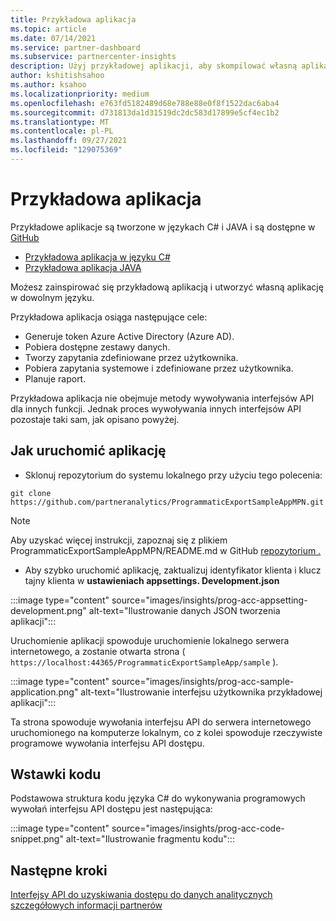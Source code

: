```yaml
---
title: Przykładowa aplikacja
ms.topic: article
ms.date: 07/14/2021
ms.service: partner-dashboard
ms.subservice: partnercenter-insights
description: Użyj przykładowej aplikacji, aby skompilować własną aplikację w celu programowego uzyskiwania dostępu do danych szczegółowych informacji partnerów.
author: kshitishsahoo
ms.author: ksahoo
ms.localizationpriority: medium
ms.openlocfilehash: e763fd5182489d68e788e88e0f8f1522dac6aba4
ms.sourcegitcommit: d731813da1d31519dc2dc583d17899e5cf4ec1b2
ms.translationtype: MT
ms.contentlocale: pl-PL
ms.lasthandoff: 09/27/2021
ms.locfileid: "129075369"
---
```

# <a name="sample-application"></a>Przykładowa aplikacja

Przykładowe aplikacje są tworzone w językach C# i JAVA i są dostępne w [GitHub](https://github.com/partneranalytics)

- [Przykładowa aplikacja w języku C#](https://github.com/partneranalytics/ProgrammaticExportSampleAppMPN)
- [Przykładowa aplikacja JAVA](https://github.com/partneranalytics/ProgrammaticExportSampleAppMPN_Java)

Możesz zainspirować się przykładową aplikacją i utworzyć własną aplikację w dowolnym języku.

Przykładowa aplikacja osiąga następujące cele:

- Generuje token Azure Active Directory (Azure AD).
- Pobiera dostępne zestawy danych.
- Tworzy zapytania zdefiniowane przez użytkownika.
- Pobiera zapytania systemowe i zdefiniowane przez użytkownika.
- Planuje raport.

Przykładowa aplikacja nie obejmuje metody wywoływania interfejsów API dla innych funkcji. Jednak proces wywoływania innych interfejsów API pozostaje taki sam, jak opisano powyżej.

## <a name="how-to-run-the-application"></a>Jak uruchomić aplikację

- Sklonuj repozytorium do systemu lokalnego przy użyciu tego polecenia:

```cli
git clone https://github.com/partneranalytics/ProgrammaticExportSampleAppMPN.git
```

> [!Note]
> Aby uzyskać więcej instrukcji, zapoznaj się z plikiem ProgrammaticExportSampleAppMPN/README.md w GitHub [repozytorium .](https://github.com/partneranalytics/ProgrammaticExportSampleAppMPN_Java)

- Aby szybko uruchomić aplikację, zaktualizuj identyfikator klienta i klucz tajny klienta w **ustawieniach appsettings. Development.json**

:::image type="content" source="images/insights/prog-acc-appsetting-development.png" alt-text="Ilustrowanie danych JSON tworzenia aplikacji":::

Uruchomienie aplikacji spowoduje uruchomienie lokalnego serwera internetowego, a zostanie otwarta strona ( `https://localhost:44365/ProgrammaticExportSampleApp/sample` ).
  
:::image type="content" source="images/insights/prog-acc-sample-application.png" alt-text="Ilustrowanie interfejsu użytkownika przykładowej aplikacji":::

Ta strona spowoduje wywołania interfejsu API do serwera internetowego uruchomionego na komputerze lokalnym, co z kolei spowoduje rzeczywiste programowe wywołania interfejsu API dostępu.

## <a name="code-snippets"></a>Wstawki kodu

Podstawowa struktura kodu języka C# do wykonywania programowych wywołań interfejsu API dostępu jest następująca:
 
:::image type="content" source="images/insights/prog-acc-code-snippet.png" alt-text="Ilustrowanie fragmentu kodu":::

## <a name="next-steps"></a>Następne kroki

[Interfejsy API do uzyskiwania dostępu do danych analitycznych szczegółowych informacji partnerów](insights-programmatic-analytics-available-api.md)
